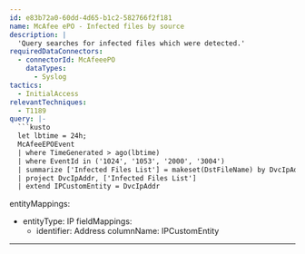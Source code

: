 ```yaml
---
id: e83b72a0-60dd-4d65-b1c2-582766f2f181
name: McAfee ePO - Infected files by source
description: |
  'Query searches for infected files which were detected.'
requiredDataConnectors:
  - connectorId: McAfeeePO
    dataTypes:
      - Syslog
tactics:
  - InitialAccess
relevantTechniques:
  - T1189
query: |-
  ```kusto
  let lbtime = 24h;
  McAfeeEPOEvent
  | where TimeGenerated > ago(lbtime)
  | where EventId in ('1024', '1053', '2000', '3004')
  | summarize ['Infected Files List'] = makeset(DstFileName) by DvcIpAddr
  | project DvcIpAddr, ['Infected Files List']
  | extend IPCustomEntity = DvcIpAddr
  ```
entityMappings:
  - entityType: IP
    fieldMappings:
      - identifier: Address
        columnName: IPCustomEntity
---
```



